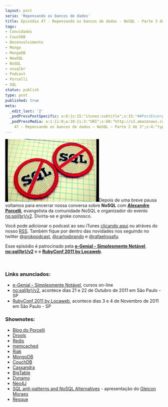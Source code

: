 ```yaml
---
layout: post
serie: 'Repensando os bancos de dados'
title: Episódio 47 - Repensando os bancos de dados - NoSQL - Parte 3 de 3
tags:
- Convidados
- CouchDB
- Desenvolvimento
- Mongo
- MongoDB
- NewSQL
- NoSQL
- nosqlbr
- Podcast
- Porcelli
- SQL
status: publish
type: post
published: true
meta:
  _edit_last: '2'
  _podPressPostSpecific: a:6:{s:15:"itunes:subtitle";s:15:"##PostExcerpt##";s:14:"itunes:summary";s:15:"##PostExcerpt##";s:15:"itunes:keywords";s:17:"##WordPressCats##";s:13:"itunes:author";s:10:"##Global##";s:15:"itunes:explicit";s:7:"Default";s:12:"itunes:block";s:7:"Default";}
  _podPressMedia: a:1:{i:0;a:10:{s:3:"URI";s:60:"http://s3.amazonaws.com/grokpodcast/grokpodcast-47-nosql.mp3";s:5:"title";s:73:"Episódio
    47 – Repensando os bancos de dados – NoSQL – Parte 2 de 3";s:4:"type";s:9:"audio_mp3";s:4:"size";s:8:"18561210";s:8:"duration";s:5:"19:16";s:12:"previewImage";s:77:"http://grokpodcast.com/wp-content/plugins/podpress/images/vpreview_center.png";s:10:"dimensionW";s:1:"0";s:10:"dimensionH";s:1:"0";s:3:"rss";s:2:"on";s:4:"atom";s:2:"on";}}
---
```

<img class="alignleft size-medium wp-image-247" title="NoSQL patches" src="/images/2011/10/nosql_patches.jpg" alt="" width="300" height="200" />Depois de uma breve pausa voltamos para encerrar nossa conversa sobre <strong>NoSQL</strong> com <strong><a href="http://twitter.com/porcelli" target="_blank">Alexandre Porcelli</a></strong>, evangelista da comunidade NoSQL e organizador do evento <a href="http://nosqlbr.com" target="_blank">no:sql(br)/v2</a>. Divirta-se e groke conosco.

Você pode adicionar o podcast ao seu iTunes <a href="http://itunes.apple.com/us/podcast/grok-podcast/id393122038" target="_blank">clicando aqui</a> ou atráves do nosso <a href="http://grokpodcast.com/feed/" target="_blank">RSS</a>. Também fique por dentro das novidades nos seguindo no twitter <a href="http://twitter.com/GrokPodcast" target="_blank">@grokpodcast</a>, <a href="http://twitter.com/#!/carlosbrando" target="_blank">@carlosbrando</a> e <a href="http://twitter.com/#!/rafaelrosafu" target="_blank">@rafaelrosafu</a>.

Esse episódio é patrocinado pela <strong><a href="http://www.egenial.com.br" target="_blank">e-Genial - Simplesmente Notável</a></strong>, <strong><a href="http://nosqlbr.com" target="_blank">no:sql(br)/v2</a></strong> e e <strong><a href="http://www.rubyconf.com.br" target="_blank">RubyConf 2011 by Locaweb</a></strong>.

&nbsp;
<h3>Links anunciados:</h3>
<ul>
	<li><a href="http://www.egenial.com.br" target="_blank">e-Genial - Simplesmente Notável</a>, cursos on-line</li>
	<li><a href="http://www.nosqlbr.com" target="_blank">no:sql(br)/v2</a>, acontece dias 21 e 22 de Outubro de 2011 em São Paulo - SP</li>
	<li><a href="http://www.rubyconf.com.br" target="_blank">RubyConf 2011 by Locaweb</a>, acontece dias 3 e 4 de Novembro de 2011 em São Paulo - SP</li>
</ul>
<h3>Shownotes:</h3>
<ul>
	<li><a href="http://www.porcelli.com.br/" target="_blank">Blog do Porcelli</a></li>
	<li><a href="http://www.jboss.org/drools" target="_blank">Drools</a></li>
	<li><a href="http://redis.io/" target="_blank">Redis</a></li>
	<li><a href="http://memcached.org" target="_blank">memcached</a></li>
	<li><a href="http://basho.com/Riak.html" target="_blank">Riak</a></li>
	<li><a href="http://www.mongodb.org/" target="_blank">MongoDB</a></li>
	<li><a href="http://couchdb.apache.org/" target="_blank">CouchDB</a></li>
	<li><a href="http://cassandra.apache.org/" target="_blank">Cassandra</a></li>
	<li><a href="http://labs.google.com/papers/bigtable.html" target="_blank">BigTable</a></li>
	<li><a href="http://en.wikipedia.org/wiki/Dynamo_(storage_system)" target="_blank">Dynamo</a></li>
	<li><a href="http://neo4j.org" target="_blank">Neo4J</a></li>
	<li><a href="http://www.nosqldatabases.com/main/2010/5/24/sql-anti-patterns-and-nosql-alternatives.html" target="_blank">SQL anti-patterns and NoSQL Alternatives</a> - apresentação do <a href="http://twitter.com/gleicon" target="_blank">Gleicon Moraes</a></li>
	<li><a href="https://github.com/defunkt/resque" target="_blank">Resque</a></li>
</ul>
